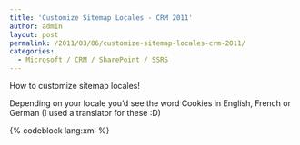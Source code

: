 ```yaml
---
title: 'Customize Sitemap Locales - CRM 2011'
author: admin
layout: post
permalink: /2011/03/06/customize-sitemap-locales-crm-2011/
categories:
  - Microsoft / CRM / SharePoint / SSRS
---
```



How to customize sitemap locales!

Depending on your locale you’d see the word Cookies in English, French or German (I used a translator for these :D)

{% codeblock lang:xml %}
<Area Id="The word Cookies in many languages" 
         ShowGroups="true" Icon="/_imgs/cookies.gif">
<Titles>
 <Title LCID="1033" Title="Cookies" />
 <Title LCID="1036" Title="Les Cookies" />
 <Title LCID="1031" Title="Gebäck" />
</Titles>
{% endcodeblock %}


In theory you should be able to apply this concept to the main navigation.

Here’s a list of the locale’s:

http://msdn.microsoft.com/en-us/library/cc150884.aspx

There’s a blurb on Titles here (scroll down to “Titles and Title”):

http://rc.crm.dynamics.com/rc/regcont/en_us/op/articles/sitemap.aspx

In theory you should be able to apply this same concept to the Sub Area elements which are underneath Area -> Group -> Sub Areas (which are Sales Marketing Etc.)

Here’s the SubArea XML definition: 

http://msdn.microsoft.com/en-us/library/cc150884.aspx
